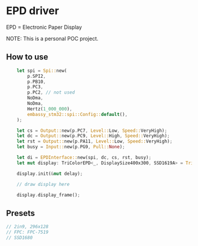 # EPD driver

EPD = Electronic Paper Display

NOTE: This is a personal POC project.

## How to use

```rust
    let spi = Spi::new(
        p.SPI2,
        p.PB10,
        p.PC3,
        p.PC2, // not used
        NoDma,
        NoDma,
        Hertz(1_000_000),
        embassy_stm32::spi::Config::default(),
    );

    let cs = Output::new(p.PC7, Level::Low, Speed::VeryHigh);
    let dc = Output::new(p.PC9, Level::High, Speed::VeryHigh);
    let rst = Output::new(p.PA11, Level::Low, Speed::VeryHigh);
    let busy = Input::new(p.PG9, Pull::None);

    let di = EPDInterface::new(spi, dc, cs, rst, busy);
    let mut display: TriColorEPD<_, DisplaySize400x300, SSD1619A> = TriColorEPD::new(di);

    display.init(&mut delay);

    // draw display here

    display.display_frame();
```

## Presets

```rust
// 2in9, 296x128
// FPC: FPC-7519
// SSD1680
```
